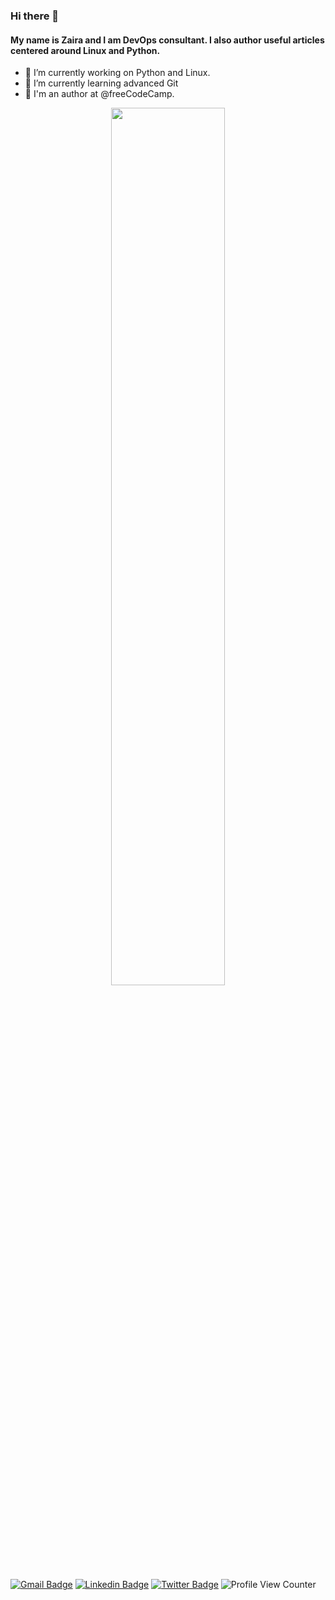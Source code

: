 ### Hi there 👋

#### My name is Zaira and I am DevOps consultant. I also author useful articles centered around Linux and Python.

<!--
**zairahira/zairahira** is a ✨ _special_ ✨ repository because its `README.md` (this file) appears on your GitHub profile.
-->


- 🔭 I’m currently working on Python and Linux.
- 🌱 I’m currently learning advanced Git
- 💬 I'm an author at @freeCodeCamp.

<p align = "center">

  <img width = "60%" src = "https://github-readme-stats.vercel.app/api?username=zairahira&show_icons=true&theme=nightowl"/>

</p>



[![Gmail Badge](https://img.shields.io/badge/-Gmail-c14438?style=flat-square&logo=Gmail&logoColor=white&link=mailto:zairahira@gmail.com)](mailto:zairahira@gmail.com) [![Linkedin Badge](https://img.shields.io/badge/-zaira-blue?style=flat-square&logo=Linkedin&logoColor=white&link=https://www.linkedin.com/in/zaira-hira/)](https://www.linkedin.com/in/zaira-hira/) [![Twitter Badge](https://img.shields.io/badge/-zaira-1ca0f1?style=flat-square&labelColor=1ca0f1&logo=twitter&logoColor=white&link=https://twitter.com/hira_zaira)](https://twitter.com/hira_zaira) ![Profile View Counter](https://komarev.com/ghpvc/?username=zairahira)
